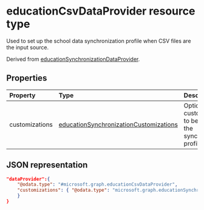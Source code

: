 # educationCsvDataProvider resource type

Used to set up the school data synchronization profile when CSV files are the input source.  

Derived from [educationSynchronizationDataProvider](educationsynchronizationdataprovider.md).

## Properties

| Property | Type | Description |
|:-|:-|:-|
| customizations | [educationSynchronizationCustomizations](educationsynchronizationcustomizations.md) | Optional customizations to be applied to the synchronization profile.|

## JSON representation

<!-- {
  "blockType": "resource",
  "optionalProperties": [

  ],
  "@odata.type": "#microsoft.graph.educationCsvDataProvider"
}-->


```json
"dataProvider":{
    "@odata.type": "#microsoft.graph.educationCsvDataProvider",
    "customizations": { "@odata.type": "microsoft.graph.educationSynchronizationCustomizations" }
    }
}
```